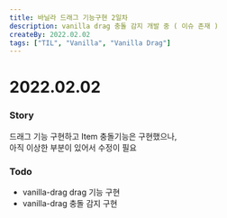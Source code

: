```yaml
---
title: 바닐라 드래그 기능구현 2일차
description: vanilla drag 충돌 감지 개발 중 ( 이슈 존재 )
createBy: 2022.02.02
tags: ["TIL", "Vanilla", "Vanilla Drag"]
---
```


# 2022.02.02

### Story

드래그 기능 구현하고 Item 충돌기능은 구현했으나,  
아직 이상한 부분이 있어서 수정이 필요

### Todo

-   vanilla-drag drag 기능 구현
-   vanilla-drag 충돌 감지 구현
